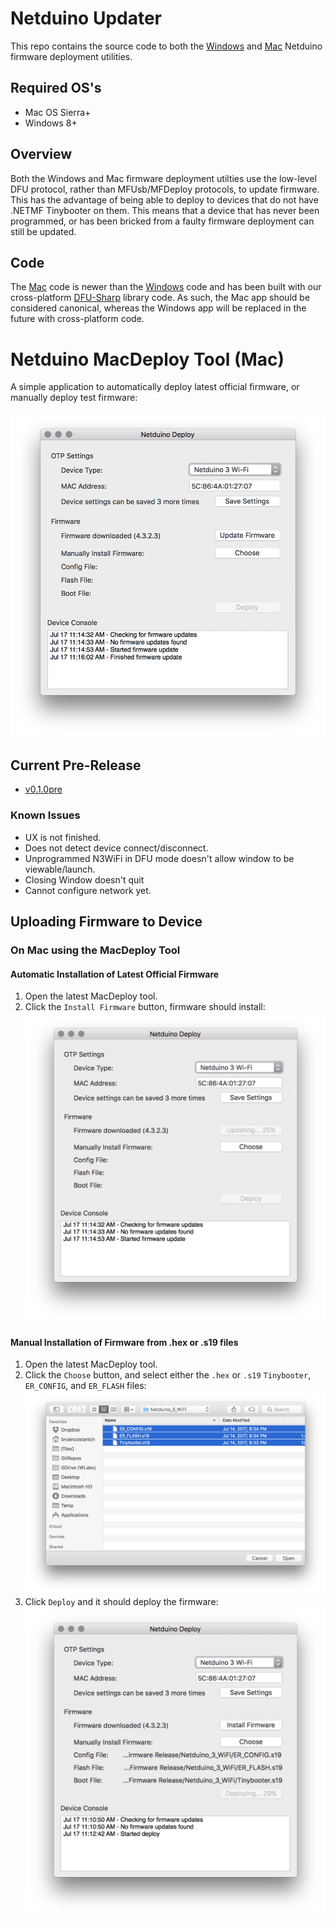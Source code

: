 # Netduino Updater

This repo contains the source code to both the [Windows](NetduinoUpdate) and [Mac](NetduinoUtils) Netduino firmware deployment utilities.

## Required OS's
* Mac OS Sierra+
* Windows 8+

## Overview

Both the Windows and Mac firmware deployment utilties use the low-level DFU protocol, rather than MFUsb/MFDeploy protocols, to update firmware. This has the advantage of being able to deploy to devices that do not have .NETMF Tinybooter on them. This means that a device that has never been programmed, or has been bricked from a faulty firmware deployment can still be updated.

## Code

The [Mac](NetduinoUtils) code is newer than the [Windows](NetduinoUpdate) code and has been built with our cross-platform [DFU-Sharp](https://github.com/WildernessLabs/DFU-Sharp) library code. As such, the Mac app should be considered canonical, whereas the Windows app will be replaced in the future with cross-platform code.



# Netduino MacDeploy Tool (Mac)

A simple application to automatically deploy latest official firmware, or manually deploy test firmware:

![](Support_Files/MacDeployTool.png)

## Current Pre-Release

* [v0.1.0pre](https://github.com/WildernessLabs/Netduino-Updater/releases/tag/v0.1.0pre)

### Known Issues

 * UX is not finished.
 * Does not detect device connect/disconnect.
 * Unprogrammed N3WiFi in DFU mode doesn't allow window to be viewable/launch.
 * Closing Window doesn't quit
 * Cannot configure network yet.



## Uploading Firmware to Device


### On Mac using the MacDeploy Tool

#### Automatic Installation of Latest Official Firmware

 1. Open the latest MacDeploy tool.
 2. Click the `Install Firmware` button, firmware should install:
 ![](Support_Files/MacDeploy_AutomaticFirmwareUpdate.png)
 

#### Manual Installation of Firmware from .hex or .s19 files

 1. Open the latest MacDeploy tool.
 2. Click the `Choose` button, and select either the `.hex` or `.s19` `Tinybooter`, `ER_CONFIG`, and `ER_FLASH` files:
 ![](Support_Files/MacDeploy_SelectedFirmwareFiles.png)
 3. Click `Deploy` and it should deploy the firmware:
 ![](Support_Files/MacDeploy_ManuallyUpdatingFirmware.png)